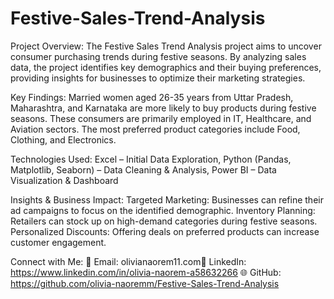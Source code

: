 # Festive-Sales-Trend-Analysis

 Project Overview:
The Festive Sales Trend Analysis project aims to uncover consumer purchasing trends during festive seasons. By analyzing sales data, the project identifies key demographics and their buying preferences, providing insights for businesses to optimize their marketing strategies.

Key Findings:
Married women aged 26-35 years from Uttar Pradesh, Maharashtra, and Karnataka are more likely to buy products during festive seasons.
These consumers are primarily employed in IT, Healthcare, and Aviation sectors.
The most preferred product categories include Food, Clothing, and Electronics.

Technologies Used:
Excel – Initial Data Exploration,
Python (Pandas, Matplotlib, Seaborn) – Data Cleaning & Analysis,
Power BI – Data Visualization & Dashboard

Insights & Business Impact:
Targeted Marketing: Businesses can refine their ad campaigns to focus on the identified demographic.
Inventory Planning: Retailers can stock up on high-demand categories during festive seasons.
Personalized Discounts: Offering deals on preferred products can increase customer engagement.

Connect with Me:
📧 Email: olivianaorem11.com💼 LinkedIn: https://www.linkedin.com/in/olivia-naorem-a58632266 🌐 GitHub: https://github.com/olivia-naoremm/Festive-Sales-Trend-Analysis

